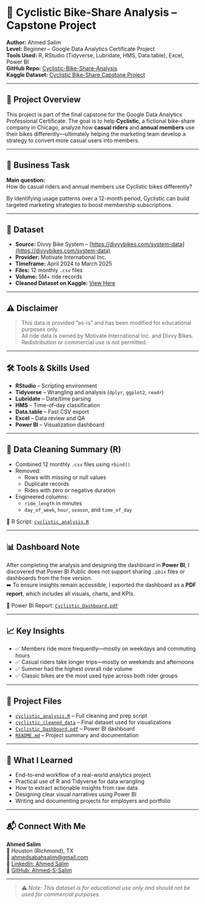 # 🚴 Cyclistic Bike-Share Analysis – Capstone Project

**Author:** Ahmed Salim  
**Level:** Beginner – Google Data Analytics Certificate Project  
**Tools Used:** R, RStudio (Tidyverse, Lubridate, HMS, Data.table), Excel, Power BI  
**GitHub Repo:** [Cyclistic-Bike-Share-Analysis](https://github.com/Ahmed-S-Salim/Cyclistic-Bike-Share-Analysis)  
**Kaggle Dataset:** [Cyclistic Bike-Share Capstone Project](https://www.kaggle.com/datasets/ahmedssalim/cyclistic-bike-share-analysis-capstone-project-a)

---

## 📌 Project Overview
This project is part of the final capstone for the Google Data Analytics Professional Certificate. The goal is to help **Cyclistic**, a fictional bike-share company in Chicago, analyze how **casual riders** and **annual members** use their bikes differently—ultimately helping the marketing team develop a strategy to convert more casual users into members.

---

## 🎯 Business Task
**Main question:**  
How do casual riders and annual members use Cyclistic bikes differently?

By identifying usage patterns over a 12-month period, Cyclistic can build targeted marketing strategies to boost membership subscriptions.

---

## 📂 Dataset
- **Source:** Divvy Bike System – [https://divvybikes.com/system-data](https://divvybikes.com/system-data)  
- **Provider:** Motivate International Inc.  
- **Timeframe:** April 2024 to March 2025  
- **Files:** 12 monthly `.csv` files  
- **Volume:** 5M+ ride records  
- **Cleaned Dataset on Kaggle:** [View Here](https://www.kaggle.com/datasets/ahmedssalim/cyclistic-bike-share-analysis-capstone-project-a)

---

## ⚠️ Disclaimer
> This data is provided “as-is” and has been modified for educational purposes only.  
> All ride data is owned by Motivate International Inc. and Divvy Bikes.  
> Redistribution or commercial use is not permitted.

---

## 🛠️ Tools & Skills Used
- **RStudio** – Scripting environment  
- **Tidyverse** – Wrangling and analysis (`dplyr`, `ggplot2`, `readr`)  
- **Lubridate** – Date/time parsing  
- **HMS** – Time-of-day classification  
- **Data.table** – Fast CSV export  
- **Excel** – Data review and QA  
- **Power BI** – Visualization dashboard

---

## 🧼 Data Cleaning Summary (R)
- Combined 12 monthly `.csv` files using `rbind()`  
- Removed:
  - Rows with missing or null values  
  - Duplicate records  
  - Rides with zero or negative duration  
- Engineered columns:
  - `ride_length` in minutes  
  - `day_of_week`, `hour`, `season`, and `time_of_day`

📄 R Script: [`cyclistic_analysis.R`](https://github.com/Ahmed-S-Salim/Cyclistic-Bike-Share-Analysis/blob/main/cyclistic_analysis.R)

---

## 📊 Dashboard Note
After completing the analysis and designing the dashboard in **Power BI**, I discovered that Power BI Public does not support sharing `.pbix` files or dashboards from the free version.  
➡️ To ensure insights remain accessible, I exported the dashboard as a **PDF report**, which includes all visuals, charts, and KPIs.

📄 Power BI Report: [`Cyclistic_Dashboard.pdf`](https://github.com/Ahmed-S-Salim/Cyclistic-Bike-Share-Analysis/blob/main/Cyclistic_Dashboard.pdf)

---

## 📈 Key Insights
- ✅ Members ride more frequently—mostly on weekdays and commuting hours  
- ✅ Casual riders take longer trips—mostly on weekends and afternoons  
- ✅ Summer had the highest overall ride volume  
- ✅ Classic bikes are the most used type across both rider groups

---

## 📁 Project Files
- [`cyclistic_analysis.R`](https://github.com/Ahmed-S-Salim/Cyclistic-Bike-Share-Analysis/blob/main/cyclistic_analysis.R) – Full cleaning and prep script  
- [`cyclistic_cleaned_data`](https://www.kaggle.com/datasets/ahmedssalim/cyclistic-bike-share-analysis-capstone-project-a) – Final dataset used for visualizations  
- [`Cyclistic_Dashboard.pdf`](https://github.com/Ahmed-S-Salim/Cyclistic-Bike-Share-Analysis/blob/main/Cyclistic_Dashboard.pdf) – Power BI dashboard  
- [`README.md`](https://github.com/Ahmed-S-Salim/Cyclistic-Bike-Share-Analysis/blob/main/README.md) – Project summary and documentation

---

## 🧠 What I Learned
- End-to-end workflow of a real-world analytics project  
- Practical use of R and Tidyverse for data wrangling  
- How to extract actionable insights from raw data  
- Designing clear visual narratives using Power BI  
- Writing and documenting projects for employers and portfolio

---

## 📬 Connect With Me
**Ahmed Salim**  
📍 Houston (Richmond), TX  
📧 [ahmedsabahsalim@gmail.com](mailto:ahmedsabahsalim@gmail.com)  
🔗 [LinkedIn: Ahmed Salim](https://www.linkedin.com/in/ahmed-s-salim/)  
🔗 [GitHub: Ahmed-S-Salim](https://github.com/Ahmed-S-Salim)

---

> ⚠️ *Note: This dataset is for educational use only and should not be used for commercial purposes.*
